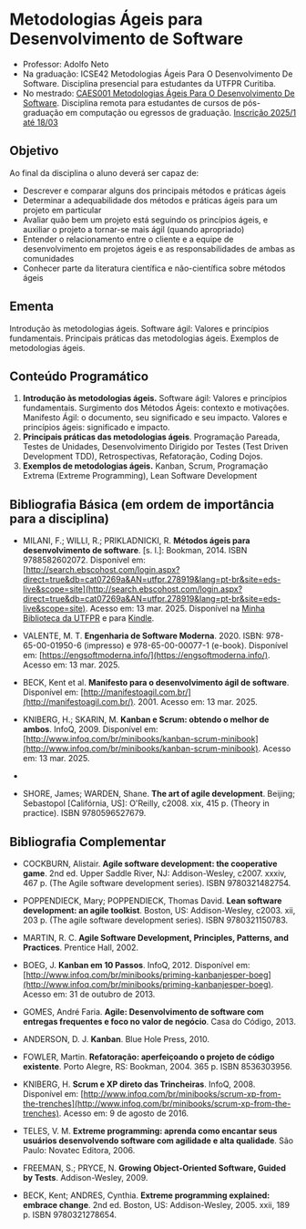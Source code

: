 # Metodologias Ágeis para Desenvolvimento de Software

- Professor: Adolfo Neto
- Na graduação: ICSE42 Metodologias Ágeis Para O Desenvolvimento De Software. Disciplina presencial para estudantes da UTFPR Curitiba.
- No mestrado: [CAES001 Metodologias Ágeis Para O Desenvolvimento De Software](https://www.utfpr.edu.br/cursos/coordenacoes/stricto-sensu/ppgca-ct/documentos/ementario/disciplinas-especificas/linha-de-pesquisa-em-engenharia-de-software/caes001-metodologias-ageis-para-o-desenvolvimento-de-software). Disciplina remota para estudantes de cursos de pós-graduação em computação ou egressos de graduação. [Inscrição 2025/1 até 18/03](https://www.utfpr.edu.br/cursos/coordenacoes/stricto-sensu/ppgca-ct/disciplinas/2025-1)

## Objetivo

Ao final da disciplina o aluno deverá ser capaz de:

- Descrever e comparar alguns dos principais métodos e práticas ágeis
- Determinar a adequabilidade dos métodos e práticas ágeis para um projeto em particular 
- Avaliar quão bem um projeto está seguindo os princípios ágeis, e auxiliar o projeto a tornar-se mais ágil (quando apropriado)
- Entender o relacionamento entre o cliente e a equipe de desenvolvimento em projetos ágeis e as responsabilidades de ambas as comunidades
- Conhecer parte da literatura científica e não-científica sobre métodos ágeis

## Ementa

Introdução às metodologias ágeis. Software ágil: Valores e princípios fundamentais. Principais práticas das metodologias ágeis. Exemplos de metodologias ágeis.

## Conteúdo Programático



1.	**Introdução às metodologias ágeis.** Software ágil: Valores e princípios fundamentais.	Surgimento dos Métodos Ágeis: contexto e motivações. Manifesto Ágil: o documento, seu significado e seu impacto. Valores e princípios ágeis: significado e impacto.
2.	**Principais práticas das metodologias ágeis**.	Programação Pareada, Testes de Unidades, Desenvolvimento Dirigido por Testes (Test Driven Development TDD), Retrospectivas, Refatoração, Coding Dojos.
3.	**Exemplos de metodologias ágeis.**	Kanban, Scrum, Programação Extrema (Extreme Programming), Lean Software Development


## Bibliografia Básica (em ordem de importância para a disciplina)

- MILANI, F.; WILLI, R.; PRIKLADNICKI, R. **Métodos ágeis para desenvolvimento de software**. [s. l.]: Bookman, 2014. ISBN 9788582602072. Disponível em: [http://search.ebscohost.com/login.aspx?direct=true&db=cat07269a&AN=utfpr.278919&lang=pt-br&site=eds-live&scope=site](http://search.ebscohost.com/login.aspx?direct=true&db=cat07269a&AN=utfpr.278919&lang=pt-br&site=eds-live&scope=site). Acesso em: 13 mar. 2025. Disponível na [Minha Biblioteca da UTFPR](https://www.youtube.com/watch?v=SHvGr_xtcag) e para [Kindle](https://www.amazon.com.br/M%C3%A9todos-%C3%81geis-para-Desenvolvimento-Software-ebook/dp/B016P88HOG/ref=tmm_kin_swatch_0?_encoding=UTF8&dib_tag=se&dib=eyJ2IjoiMSJ9.Ru3DZdiO7QsVvU32lxD_RE4VTXokf5O1MH8G1Y_kmnuBYohmvsUAX8COcIWuAAeDsqjpjZMhy9qcZHG8gNHlth_5OSAcpyChfIOujTcF4ok5h_YyHCCy-U5duaII65bYwHNPQ6YkegjgEdOs5O8lqpsAk-cFfaa255W-Zjct-jWeIo3Zl0-4egb7PFELtqDiIISuBaSfpHy6NSB36c_K5V9u1GAcUmJr8KjQke1f57U_Mn4YcuOnoNh3dZlN03Y9FevlFL6miZC-H9MjBryxS2Q4-AtQmMRQPIAiznmrsU5jLXipEl-9baP--1eKVPOcXDEe0G2cx5MrZDoqy3p-robbCxLKJE6bzBnmbMiQheCPkNhgSmh6g4867-cWvuOrKqBl_GthguZR7zcL8YAyJdlRI-FUAoCSwoZD80UDpT6OWBeBj0vbWJL40t8tumgz.qbPpqyf5i8FpZcqP0l_MjJgJ0Bew9q2-m7KGZeXPmks&qid=1741872103&sr=8-1). 

- VALENTE, M. T. **Engenharia de Software Moderna**. 2020. ISBN: 978-65-00-01950-6 (impresso) e 978-65-00-00077-1 (e-book). Disponível em: [https://engsoftmoderna.info/](https://engsoftmoderna.info/). Acesso em: 13 mar. 2025.

- BECK, Kent et al. **Manifesto para o desenvolvimento ágil de software**. Disponível em: [http://manifestoagil.com.br/](http://manifestoagil.com.br/). 2001. Acesso em: 13 mar. 2025.

- KNIBERG, H.; SKARIN, M. **Kanban e Scrum: obtendo o melhor de ambos**. InfoQ, 2009. Disponível em: [http://www.infoq.com/br/minibooks/kanban-scrum-minibook](http://www.infoq.com/br/minibooks/kanban-scrum-minibook). Acesso em: 13 mar. 2025.
- 
- SHORE, James; WARDEN, Shane. **The art of agile development**. Beijing; Sebastopol [Califórnia, US]: O'Reilly, c2008. xix, 415 p. (Theory in practice). ISBN 9780596527679.




## Bibliografia Complementar

- COCKBURN, Alistair. **Agile software development: the cooperative game**. 2nd ed. Upper Saddle River, NJ: Addison-Wesley, c2007. xxxiv, 467 p. (The Agile software development series). ISBN 9780321482754.

- POPPENDIECK, Mary; POPPENDIECK, Thomas David. **Lean software development: an agile toolkist**. Boston, US: Addison-Wesley, c2003. xii, 203 p. (The agile software development series). ISBN 9780321150783.

- MARTIN, R. C. **Agile Software Development, Principles, Patterns, and Practices**. Prentice Hall, 2002.

- BOEG, J. **Kanban em 10 Passos**. InfoQ, 2012. Disponível em: [http://www.infoq.com/br/minibooks/priming-kanbanjesper-boeg](http://www.infoq.com/br/minibooks/priming-kanbanjesper-boeg). Acesso em: 31 de outubro de 2013.

- GOMES, André Faria. **Agile: Desenvolvimento de software com entregas frequentes e foco no valor de negócio**. Casa do Código, 2013.

- ANDERSON, D. J. **Kanban**. Blue Hole Press, 2010.

- FOWLER, Martin. **Refatoração: aperfeiçoando o projeto de código existente**. Porto Alegre, RS: Bookman, 2004. 365 p. ISBN 8536303956.

- KNIBERG, H. **Scrum e XP direto das Trincheiras**. InfoQ, 2008. Disponível em: [http://www.infoq.com/br/minibooks/scrum-xp-from-the-trenches](http://www.infoq.com/br/minibooks/scrum-xp-from-the-trenches). Acesso em: 9 de agosto de 2016.

- TELES, V. M. **Extreme programming: aprenda como encantar seus usuários desenvolvendo software com agilidade e alta qualidade**. São Paulo: Novatec Editora, 2006.

- FREEMAN, S.; PRYCE, N. **Growing Object-Oriented Software, Guided by Tests**. Addison-Wesley, 2009.

- BECK, Kent; ANDRES, Cynthia. **Extreme programming explained: embrace change**. 2nd ed. Boston, US: Addison-Wesley, 2005. xxii, 189 p. ISBN 9780321278654.
```

